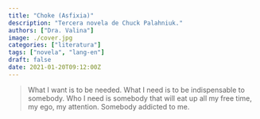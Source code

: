 ```yaml
---
title: "Choke (Asfixia)"
description: "Tercera novela de Chuck Palahniuk."
authors: ["Dra. Valina"]
image: ./cover.jpg
categories: ["literatura"]
tags: ["novela", "lang-en"]
draft: false
date: 2021-01-20T09:12:00Z
---
```


> What I want is to be needed. What I need is to be indispensable to somebody. Who I need is somebody that will eat up all my free time, my ego, my attention. Somebody addicted to me.
